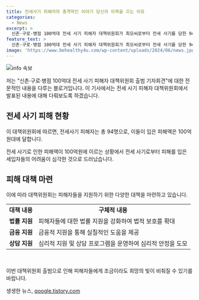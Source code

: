 ```yaml
---
title: 전세사기 피해자의 충격적인 이야기 당신의 이목을 끄는 이유
categories:
  - News
excerpt: >
  신촌·구로·병점 100억대 전세 사기 피해자 대책위원회가 최모씨로부터 전세 사기를 당한 94명의 피해액이 100억원에 이르는 사실을 밝혔다. 스무살 청년이 발언하며 눈물을 보였던 이 기자회견은 대형 사건의 중요성을 드러내고 있다. (150자)
feature_text: >
  신촌·구로·병점 100억대 전세 사기 피해자 대책위원회가 최모씨로부터 전세 사기를 당한 94명의 피해액이 100억원에 이르는 사실을 밝혔다. 스무살 청년이 발언하며 눈물을 보였던 이 기자회견은 대형 사건의 중요성을 드러내고 있다. (150자)
image: 'https://www.behealthy4u.com/wp-content/uploads/2024/06/news.jpg'
---
```


<p><img src="https://www.behealthy4u.com/wp-content/uploads/2024/06/news.jpg" alt="info 속보" /></p>

<p>저는 "신촌·구로·병점 100억대 전세 사기 피해자 대책위원회 출범 기자회견"에 대한 전문적인 내용을 다루는 블로거입니다. 이 기사에서는 전세 사기 피해자 대책위원회에서 발표된 내용에 대해 다뤄보도록 하겠습니다.</p>

<h2 data-ke-size="size26">전세 사기 피해 현황</h2>

<p>이 대책위원회에 따르면, 전세사기 피해자는 총 94명으로, 이들이 입은 피해액은 100억원대에 달합니다.</p>

<p data-ke-size="size16">전세 사기로 인한 피해액이 100억원에 이르는 상황에서 전세 사기로부터 피해를 입은 세입자들의 어려움이 심각한 것으로 드러났습니다.</p>

<h2 data-ke-size="size26">피해 대책 마련</h2>

<p>이에 따라 대책위원회는 피해자들을 지원하기 위한 다양한 대책을 마련하고 있습니다.</p>

<table>
    <tr>
        <td style="text-align: center; height: 17px;"><b>대책 내용</b></td>
        <td style="text-align: center; height: 17px;"><b>구체적 내용</b></td>
    </tr>
    <tr>
        <td style="text-align: center; height: 17px;"><b>법률 지원</b></td>
        <td>피해자들에 대한 법률 지원을 강화하여 법적 보호를 확대</td>
    </tr>
    <tr>
        <td style="text-align: center; height: 17px;"><b>금융 지원</b></td>
        <td>금융적 지원을 통해 실질적인 도움을 제공</td>
    </tr>
    <tr>
        <td style="text-align: center; height: 17px;"><b>상담 지원</b></td>
        <td>심리적 지원 및 상담 프로그램을 운영하여 심리적 안정을 도모</td>
    </tr>
</table>

<p data-ke-size="size16">&nbsp;</p>

<p>이번 대책위원회 출범으로 인해 피해자들에게 조금이라도 희망의 빛이 비춰질 수 있기를 바랍니다.</p>
생생한 뉴스, <a href="https://qoogle.tistory.com" rel="dofollow">qoogle.tistory.com</a>


